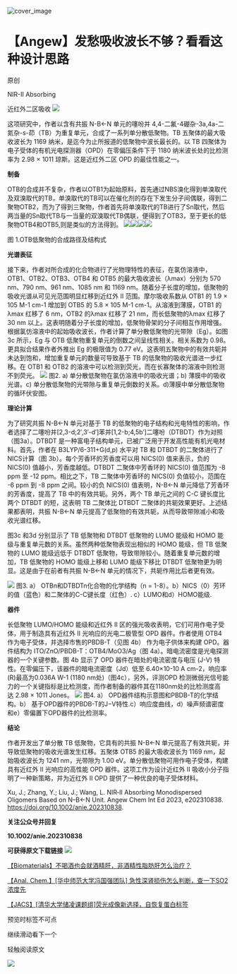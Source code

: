 ﻿![cover_image](http://mmbiz.qpic.cn/mmbiz_png/wzBk7nZmzgrMqLEvPIDab23icCgNSezA2qgg7SsUxmSFcLYFYctzx1f4Z9pf0g1Nkk9jp9AJOnVYFGFdqYiaHibwg/0?wx_fmt=png) 

#  【Angew】发愁吸收波长不够？看看这种设计思路 
 
 原创

NIR-II Absorbing

近红外二区吸收
![](../asset/2023-08-29_7592b9acab1a1a4124b2b6a3e6bb9ec7_0.png)

这项研究中，作者以含有共振 N-B←N 单元的噻吩并 4,4-二氟-4硼杂-3a,4a-二氮杂-s-茚（TB）为重复单元，合成了一系列单分散低聚物。TB 五聚体的最大吸收波长为 1169 纳米，是迄今为止所报道的低聚物中波长最长的。以 TB 四聚体为电子受体的有机光电探测器（OPD）在零偏压条件下于 1180 纳米波长处的比检测率为 2.98 × 1011 琼斯。这是近红外二区 OPD 的最佳性能之一。



**制备**

OTB的合成并不复杂，作者以OTB1为起始原料，首先通过NBS溴化得到单溴取代及双溴取代的TB，单溴取代的TB可以在催化剂的存在下发生分子间偶联，得到二聚物OTB2，而为了得到三聚物，作者首先将单溴取代的TB进行了Sn取代，然后两当量的Sn取代TB与一当量的双溴取代TB偶联，便得到了OTB3，至于更长的低聚物OTB4和OTB5,则是类似的方法得到。
![](../asset/2023-08-29_4ae4d9478e4a2b055592808eb7810895_1.png)![](../asset/2023-08-29_e4e95fb30835a4ecbffbb4cfd62c296d_2.png)![](../asset/2023-08-29_a7c8874005ccea69ae45eba723ef72c9_3.png)![](../asset/2023-08-29_f3d7e5617f5927cc7873998828b3211a_4.png)  

图 1.OTB低聚物的合成路径及结构式



**光谱表征**

接下来，作者对所合成的化合物进行了光物理特性的表征，在氯仿溶液中，OTB1、OTB2、OTB3、OTB4 和 OTB5 的最大吸收波长（λmax）分别为 570 nm、790 nm、961 nm、1085 nm 和 1169 nm。随着分子长度的增加，低聚物的吸收光谱从可见光范围明显红移到近红外 II 范围。摩尔吸收系数从 OTB1 的 1.9 × 105 M-1 cm-1 增加到 OTB5 的 5.8 × 105 M-1 cm-1。从溶液到薄膜，OTB1 的λmax 红移了 6 nm，OTB2 的λmax 红移了 21 nm，而长低聚物的λmax 红移了 30 nm 以上。这表明随着分子长度的增加，低聚物骨架的分子间相互作用增强。根据氯仿溶液中的起始吸收波长，作者计算了单分散低聚物的光带隙（Eg）。如图 3c 所示，Eg 与 OTB 低聚物重复单元的倒数之间呈线性相关。相关系数为 0.98。更具拟合结果作者外推出 Eg 的极限值为 0.77 eV。这表明五聚物中的有效共轭并未达到饱和，增加重复单元的数量可导致基于 TB 的低聚物的吸收光谱进一步红移。在 OTB1 和 OTB2 的溶液中可以检测到荧光，而在长寡聚体的溶液中则检测不到荧光。
![](../asset/2023-08-29_80751d1d41d42edd9d9ab2aaf0d174b1_5.png)
图2. a) 单分散低聚物在氯仿溶液中的吸收光谱；b) 薄膜中的吸收光谱。c) 单分散低聚物的光带隙与重复单元倒数的关系。d)薄膜中单分散低聚物的循环伏安图。



**理论计算**

为了研究共振 N-B←N 单元对基于 TB 的低聚物的电子结构和光电特性的影响，作者选择了二噻吩并[2,3-d;2′,3′-d′]苯并[1,2-b;4,5b′]二噻吩（DTBDT）作为对照（图3a）。DTBDT 是一种富电子结构单元，已被广泛用于开发高性能有机光电材料。首先，作者在 B3LYP/6-311+G(d,p) 水平对 TB 和 DTBDT 的二聚体进行了NICS计算（图 3b）。每个芳香环的芳香度可以用 NICS(0) 值来表示，负的 NICS(0) 值越小，芳香度越低。DTBDT 二聚体中芳香环的 NICS(0) 值范围为 -8 ppm 至 -12 ppm。相比之下，TB 二聚体中芳香环的 NICS(0) 负值较小，范围在 -6 ppm 到 -8 ppm 之间。较小的负 NICS(0) 值表明，N-B←N 单元降低了芳香环的芳香度，提高了 TB 中的有效共轭。另外，两个 TB 单元之间的 C-C 键长度比两个 DTBDT 的短，这表明 TB 二聚体比 DTBDT 二聚体的共轭效果更好。上述结果都表明，共振 N-B←N 单元提高了低聚物的有效共轭，从而导致带隙减小和吸收光谱红移。

图3c 和3d 分别显示了 TB 低聚物和 DTBDT 低聚物的 LUMO 能级和 HOMO 能级与重复单元数的关系。虽然两种低聚物表现出相似的 HOMO 能级，但 TB 低聚物的 LUMO 能级远低于 DTBDT 低聚物，导致带隙较小。随着重复单元数的增加，TB 低聚物的 HOMO 能级上移和 LUMO 能级下移比 DTBDT 低聚物更为明显。这是由于在前者有共振 N-B←N 单元的情况下，共轭作用比后者更有效。

![](../asset/2023-08-29_3a63a0a0d8d0d40c64da82159cd13a9e_6.png)
图3. a） OTBn和DTBDTn化合物的化学结构（n = 1-8）。b）NICS（0）芳环的值（蓝色）和二聚体的C-C键长度（红色）. c）LUMO和d）HOMO能级.


**器件**

长低聚物 LUMO/HOMO 能级和近红外 II 区的强光吸收表明，它们可用作电子受体，用于制造具有近红外 II 光响应的光电二极管型 OPD 器件。作者使用 OTB4 作为电子受体，并选择市售的PBDB-T（见图 4b） 作为电子供体来构建 OPD。器件结构为 ITO/ZnO/PBDB-T：OTB4/MoO3/Ag（图 4a）。暗电流密度是光电探测器的一个关键参数。图 4b 显示了 OPD 器件在暗处的电流密度与电压 (J-V) 特性。在零偏压下，该器件的暗电流密度（Jd）低至 6.40×10-10 A cm-2，响应率 (R)最高为0.036A W-1 (1180 nm处)（图4c），另外，评测OPD 检测微弱光信号能力的一个关键指标是比检测度，而作者制备的器件其在1180nm处的比检测度高达 2.98 × 1011 Jones。
![](../asset/2023-08-29_9dd8f87e77dba43ae4739beec0d80c59_7.png)
图4. a） OPD器件结构示意图和PBDB-T的化学结构。b） 基于OPD器件的PBDB-T的J−V特性.c）响应度曲线，d）噪声频谱密度和e）零偏置下OPD器件的比检测率。


**结论**

作者开发出了单分散 TB 低聚物，它具有的共振 N-B←N 单元提高了有效共轭，并导致低聚物的吸收光谱发生红移。五聚体 OTB5 的最大吸收波长为 1169 nm，起始吸收波长为 1241 nm，光带隙为 1.00 eV。单分散低聚物可用作电子受体，构建具有近红外 II 光响应的高性能 OPD 器件。这项工作为设计近红外 II 吸收小分子指明了一种新策略，并为近红外 II OPD 提供了一种优良的电子受体材料。

Xu, J.; Zhang, Y.; Liu, J.; Wang, L. NIR‐II Absorbing Monodispersed Oligomers Based on N–B←N Unit. Angew Chem Int Ed 2023, e202310838. https://doi.org/10.1002/anie.202310838.

**关注公众号并回复**

**10.1002/anie.202310838**

**可获得原文下载链接**
![](../asset/2023-08-29_eb46ebd50de486a852e98de208de520d_8.png)


[【Biomaterials】不喝酒也会就酒精肝，非酒精性脂肪肝怎么治疗？](http://mp.weixin.qq.com/s?__biz=MzkzOTI1OTMwNg==&amp;mid=2247484070&amp;idx=1&amp;sn=ddb4abe02a40c21f436e651e97f4dc7d&amp;chksm=c2f2e663f5856f75d96a041aab2f889327ac3cf956c58b43334c898982327f293c7303c5e624&amp;scene=21#wechat_redirect)



[【Anal. Chem.】\[华中师范大学冯国强团队\] 急性深肾损伤怎么判断，查一下SO2浓度先](http://mp.weixin.qq.com/s?__biz=MzkzOTI1OTMwNg==&amp;mid=2247484059&amp;idx=1&amp;sn=385fc8fcdb95972f56307c53d338d2af&amp;chksm=c2f2e65ef5856f4856a8959c1a2a0eeff93a440fcb1d554bd19001530cbc6a0176ddb0a0c124&amp;scene=21#wechat_redirect)



[【JACS】\[清华大学储凌课题组\]荧光成像新选择，自恢复蛋白标签](http://mp.weixin.qq.com/s?__biz=MzkzOTI1OTMwNg==&amp;mid=2247484033&amp;idx=1&amp;sn=a845fb8aaf2d3588b6a713aae760779c&amp;chksm=c2f2e644f5856f52deed411562ca58cb3998d9f5f2a3573c25ae1ac345cfb17444b1c78ecce0&amp;scene=21#wechat_redirect)

预览时标签不可点

  继续滑动看下一个 

 轻触阅读原文 

  ![](http://mmbiz.qpic.cn/mmbiz_png/wzBk7nZmzgq7v9Dg22Sz7VtfIJUOJaRx0AfgRtlrKZzKwOhTlicicAor2tvrgf1LUONnpYH3wKPRRrtL6nCvs0tQ/0?wx_fmt=png)  

